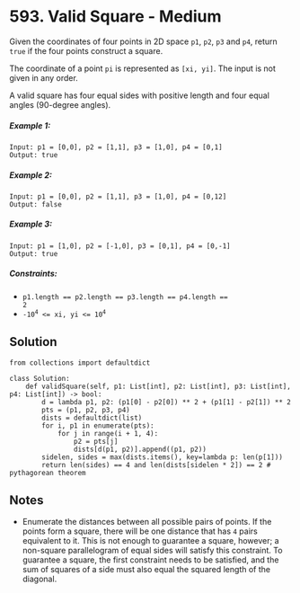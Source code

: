 # 593. Valid Square - Medium

Given the coordinates of four points in 2D space `p1`, `p2`, `p3` and `p4`, return `true` if the four points construct a square.

The coordinate of a point `pi` is represented as `[xi, yi]`. The input is not given in any order.

A valid square has four equal sides with positive length and four equal angles (90-degree angles).

##### Example 1:

```
Input: p1 = [0,0], p2 = [1,1], p3 = [1,0], p4 = [0,1]
Output: true
```

##### Example 2:

```
Input: p1 = [0,0], p2 = [1,1], p3 = [1,0], p4 = [0,12]
Output: false
```

##### Example 3:

```
Input: p1 = [1,0], p2 = [-1,0], p3 = [0,1], p4 = [0,-1]
Output: true
```

##### Constraints:

- <code>p1.length == p2.length == p3.length == p4.length == 2</code>
- <code>-10<sup>4</sup> <= xi, yi <= 10<sup>4</sup></code>

## Solution

```
from collections import defaultdict

class Solution:
    def validSquare(self, p1: List[int], p2: List[int], p3: List[int], p4: List[int]) -> bool:
        d = lambda p1, p2: (p1[0] - p2[0]) ** 2 + (p1[1] - p2[1]) ** 2
        pts = (p1, p2, p3, p4)
        dists = defaultdict(list)
        for i, p1 in enumerate(pts):
            for j in range(i + 1, 4):
                p2 = pts[j]
                dists[d(p1, p2)].append((p1, p2))
        sidelen, sides = max(dists.items(), key=lambda p: len(p[1]))
        return len(sides) == 4 and len(dists[sidelen * 2]) == 2 # pythagorean theorem
```

## Notes
- Enumerate the distances between all possible pairs of points. If the points form a square, there will be one distance that has `4` pairs equivalent to it. This is not enough to guarantee a square, however; a non-square parallelogram of equal sides will satisfy this constraint. To guarantee a square, the first constraint needs to be satisfied, and the sum of squares of a side must also equal the squared length of the diagonal.